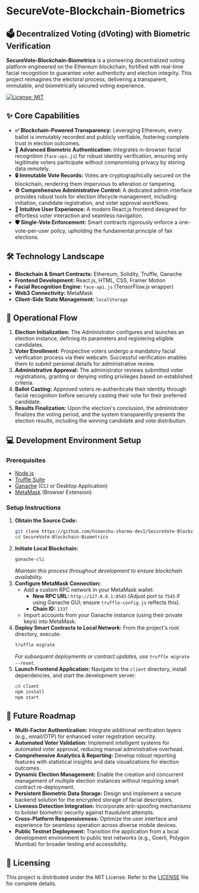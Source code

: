 # SecureVote-Blockchain-Biometrics

## 🗳️ Decentralized Voting (dVoting) with Biometric Verification

**SecureVote-Blockchain-Biometrics** is a pioneering decentralized voting platform engineered on the Ethereum blockchain, fortified with real-time facial recognition to guarantee voter authenticity and election integrity. This project reimagines the electoral process, delivering a transparent, immutable, and biometrically secured voting experience.

[![License: MIT](https://img.shields.io/badge/License-MIT-yellow.svg)](https://opensource.org/licenses/MIT)

## ✨ Core Capabilities

*   **✅ Blockchain-Powered Transparency:** Leveraging Ethereum, every ballot is immutably recorded and publicly verifiable, fostering complete trust in election outcomes.
*   **👤 Advanced Biometric Authentication:** Integrates in-browser facial recognition (`face-api.js`) for robust identity verification, ensuring only legitimate voters participate without compromising privacy by storing data remotely.
*   **🔒 Immutable Vote Records:** Votes are cryptographically secured on the blockchain, rendering them impervious to alteration or tampering.
*   **⚙️ Comprehensive Administrative Control:** A dedicated admin interface provides robust tools for election lifecycle management, including initiation, candidate registration, and voter approval workflows.
*   **🚀 Intuitive User Experience:** A modern React.js frontend designed for effortless voter interaction and seamless navigation.
*   **🛡️ Single-Vote Enforcement:** Smart contracts rigorously enforce a one-vote-per-user policy, upholding the fundamental principle of fair elections.

## 🛠️ Technology Landscape

*   **Blockchain & Smart Contracts:** Ethereum, Solidity, Truffle, Ganache
*   **Frontend Development:** React.js, HTML, CSS, Framer Motion
*   **Facial Recognition Engine:** `face-api.js` (TensorFlow.js wrapper)
*   **Web3 Connectivity:** MetaMask
*   **Client-Side State Management:** `localStorage`

## 🚀 Operational Flow

1.  **Election Initialization:** The Administrator configures and launches an election instance, defining its parameters and registering eligible candidates.
2.  **Voter Enrollment:** Prospective voters undergo a mandatory facial verification process via their webcam. Successful verification enables them to submit personal details for administrative review.
3.  **Administrative Approval:** The administrator reviews submitted voter registrations, granting or denying voting privileges based on established criteria.
4.  **Ballot Casting:** Approved voters re-authenticate their identity through facial recognition before securely casting their vote for their preferred candidate.
5.  **Results Finalization:** Upon the election's conclusion, the administrator finalizes the voting period, and the system transparently presents the election results, including the winning candidate and vote distribution.

## 💻 Development Environment Setup

### Prerequisites

*   [Node.js](https://nodejs.org/)
*   [Truffle Suite](https://www.trufflesuite.com/truffle)
*   [Ganache](https://www.trufflesuite.com/ganache) (CLI or Desktop Application)
*   [MetaMask](https://metamask.io/) (Browser Extension)

### Setup Instructions

1.  **Obtain the Source Code:**
    ```bash
    git clone https://github.com/himanshu-sharma-dev1/SecureVote-Blockchain-Biometrics.git
    cd SecureVote-Blockchain-Biometrics
    ```
2.  **Initiate Local Blockchain:**
    ```bash
    ganache-cli
    ```
    *Maintain this process throughout development to ensure blockchain availability.*
3.  **Configure MetaMask Connection:**
    *   Add a custom RPC network in your MetaMask wallet:
        *   **New RPC URL:** `http://127.0.0.1:8545` (Adjust port to `7545` if using Ganache GUI; ensure `truffle-config.js` reflects this).
        *   **Chain ID:** `1337`
    *   Import accounts from your Ganache instance (using their private keys) into MetaMask.
4.  **Deploy Smart Contracts to Local Network:**
    From the project's root directory, execute:
    ```bash
    truffle migrate
    ```
    *For subsequent deployments or contract updates, use `truffle migrate --reset`.*
5.  **Launch Frontend Application:**
    Navigate to the `client` directory, install dependencies, and start the development server:
    ```bash
    cd client
    npm install
    npm start
    ```

## 🚀 Future Roadmap

*   **Multi-Factor Authentication:** Integrate additional verification layers (e.g., email/OTP) for enhanced voter registration security.
*   **Automated Voter Validation:** Implement intelligent systems for automated voter approval, reducing manual administrative overhead.
*   **Comprehensive Analytics & Reporting:** Develop robust reporting features with statistical insights and data visualizations for election outcomes.
*   **Dynamic Election Management:** Enable the creation and concurrent management of multiple election instances without requiring smart contract re-deployment.
*   **Persistent Biometric Data Storage:** Design and implement a secure backend solution for the encrypted storage of facial descriptors.
*   **Liveness Detection Integration:** Incorporate anti-spoofing mechanisms to bolster biometric security against fraudulent attempts.
*   **Cross-Platform Responsiveness:** Optimize the user interface and experience for seamless operation across diverse mobile devices.
*   **Public Testnet Deployment:** Transition the application from a local development environment to public test networks (e.g., Goerli, Polygon Mumbai) for broader testing and accessibility.

## 📄 Licensing

This project is distributed under the MIT License. Refer to the [LICENSE](LICENSE) file for complete details.
